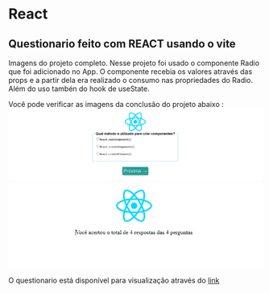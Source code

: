 # React 
## Questionario feito com REACT usando o vite

Imagens do projeto completo.
Nesse projeto foi usado o componente Radio que foi adicionado no App. O componente recebia os valores através das props e a partir dela era realizado o consumo nas propriedades do Radio.
Além do uso tambén do hook de useState.

Você pode verificar as imagens da conclusão do projeto abaixo :
![Alt text](image.png)
![Alt text](image-1.png)

O questionario está disponível para visualização através do [link](https://react-form-lovat.vercel.app/?to=/placeholder.com)  